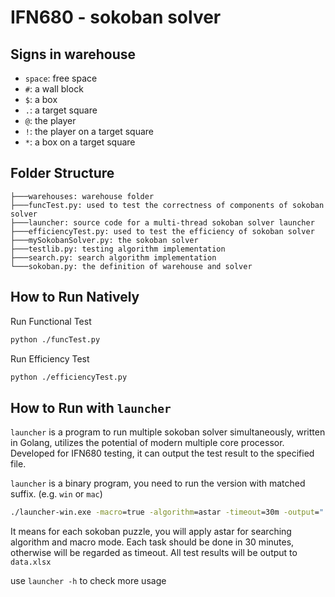 # IFN680 - sokoban solver

## Signs in warehouse

- `space`: free space
- `#`: a wall block
- `$`: a box
- `.`: a target square
- `@`: the player
- `!`: the player on a target square
- `*`: a box on a target square

## Folder Structure

```
├───warehouses: warehouse folder
├───funcTest.py: used to test the correctness of components of sokoban solver
├───launcher: source code for a multi-thread sokoban solver launcher
├───efficiencyTest.py: used to test the efficiency of sokoban solver
├───mySokobanSolver.py: the sokoban solver
├───testlib.py: testing algorithm implementation
├───search.py: search algorithm implementation
└───sokoban.py: the definition of warehouse and solver
```

## How to Run Natively

Run Functional Test

```bash
python ./funcTest.py
```

Run Efficiency Test

```bash
python ./efficiencyTest.py
```

## How to Run with `launcher`

`launcher` is a program to run multiple sokoban solver simultaneously, written in Golang, utilizes the potential of
modern multiple
core processor. Developed for IFN680 testing, it can output the test result to the specified file.

`launcher` is a binary program, you need to run the version with matched suffix. (e.g. `win` or `mac`)

```cmd
./launcher-win.exe -macro=true -algorithm=astar -timeout=30m -output="./data.xlsx" 
```

It means for each sokoban puzzle, you will apply astar for searching algorithm and macro mode. Each task should be done
in 30 minutes, otherwise will be regarded as timeout. All test results will be output to `data.xlsx`

use `launcher -h` to check more usage